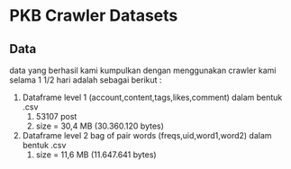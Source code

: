 # PKB Crawler Datasets

## Data
data yang berhasil kami kumpulkan dengan menggunakan crawler kami selama 1 1/2 hari adalah sebagai berikut :
1. Dataframe level 1 (account,content,tags,likes,comment) dalam bentuk .csv
    1. 53107 post
    2. size = 30,4 MB (30.360.120 bytes)
2. Dataframe level 2 bag of pair words (freqs,uid,word1,word2) dalam bentuk .csv
    1. size = 11,6 MB (11.647.641 bytes)